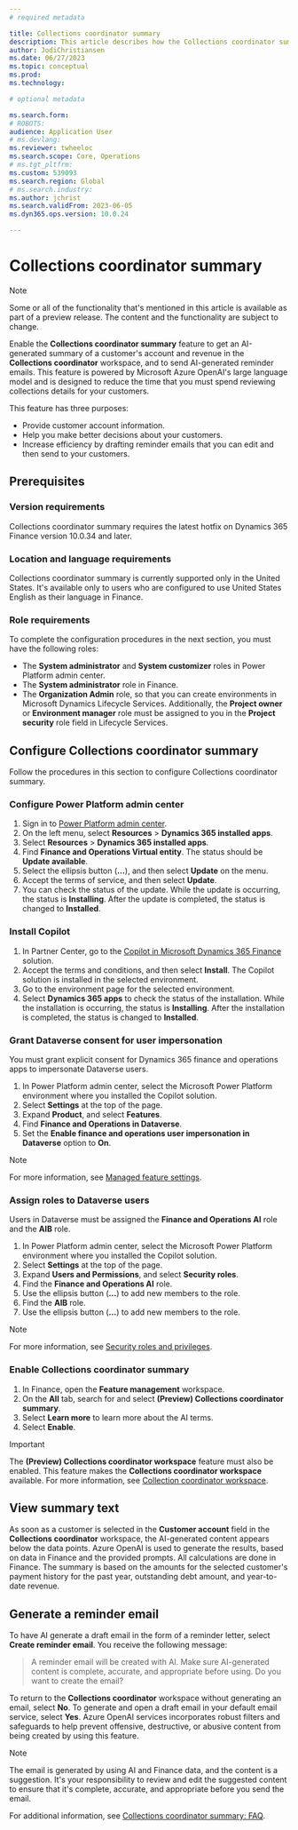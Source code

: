 ```yaml
---
# required metadata

title: Collections coordinator summary
description: This article describes how the Collections coordinator summary feature shows AI-generated text in the Collections coordinator workspace.
author: JodiChristiansen
ms.date: 06/27/2023
ms.topic: conceptual
ms.prod: 
ms.technology: 

# optional metadata

ms.search.form: 
# ROBOTS: 
audience: Application User
# ms.devlang: 
ms.reviewer: twheeloc
ms.search.scope: Core, Operations
# ms.tgt_pltfrm: 
ms.custom: 539093
ms.search.region: Global
# ms.search.industry: 
ms.author: jchrist
ms.search.validFrom: 2023-06-05
ms.dyn365.ops.version: 10.0.24

---
```

# Collections coordinator summary

> [!NOTE]
> Some or all of the functionality that's mentioned in this article is available as part of a preview release. The content and the functionality are subject to change.

Enable the **Collections coordinator summary** feature to get an AI-generated summary of a customer's account and revenue in the **Collections coordinator** workspace, and to send AI-generated reminder emails. This feature is powered by Microsoft Azure OpenAI's large language model and is designed to reduce the time that you must spend reviewing collections details for your customers.

This feature has three purposes:

- Provide customer account information.
- Help you make better decisions about your customers.
- Increase efficiency by drafting reminder emails that you can edit and then send to your customers.

## Prerequisites

### Version requirements

Collections coordinator summary requires the latest hotfix on Dynamics 365 Finance version 10.0.34 and later.

### Location and language requirements

Collections coordinator summary is currently supported only in the United States. It's available only to users who are configured to use United States English as their language in Finance.

### Role requirements

To complete the configuration procedures in the next section, you must have the following roles:

- The **System administrator** and **System customizer** roles in Power Platform admin center.
- The **System administrator** role in Finance.
- The **Organization Admin** role, so that you can create environments in Microsoft Dynamics Lifecycle Services. Additionally, the **Project owner** or **Environment manager** role must be assigned to you in the **Project security** role field in Lifecycle Services.

## Configure Collections coordinator summary

Follow the procedures in this section to configure Collections coordinator summary.

### Configure Power Platform admin center

1. Sign in to [Power Platform admin center](https://admin.powerplatform.microsoft.com/).
1. On the left menu, select **Resources** \> **Dynamics 365 installed apps**.
1. Select **Resources** \> **Dynamics 365 installed apps**.
1. Find **Finance and Operations Virtual entity**. The status should be **Update available**.
1. Select the ellipsis button (**&hellip;**), and then select **Update** on the menu.
1. Accept the terms of service, and then select **Update**.
1. You can check the status of the update. While the update is occurring, the status is **Installing**. After the update is completed, the status is changed to **Installed**.

### Install Copilot

1. In Partner Center, go to the [Copilot in Microsoft Dynamics 365 Finance](https://appsource.microsoft.com/product/dynamics-365/mscrm.d365-financeai-preview?flightCodes=9b882e82e59c4f35a1b0a5368d42ea92) solution.
1. Accept the terms and conditions, and then select **Install**. The Copilot solution is installed in the selected environment.
1. Go to the environment page for the selected environment.
1. Select **Dynamics 365 apps** to check the status of the installation. While the installation is occurring, the status is **Installing**. After the installation is completed, the status is changed to **Installed**.

### Grant Dataverse consent for user impersonation

You must grant explicit consent for Dynamics 365 finance and operations apps to impersonate Dataverse users.

1. In Power Platform admin center, select the Microsoft Power Platform environment where you installed the Copilot solution.
1. Select **Settings** at the top of the page.
1. Expand **Product**, and select **Features**.
1. Find **Finance and Operations in Dataverse**.
1. Set the **Enable finance and operations user impersonation in Dataverse** option to **On**.

> [!NOTE]
> For more information, see [Managed feature settings](/power-platform/admin/settings-features).

### Assign roles to Dataverse users

Users in Dataverse must be assigned the **Finance and Operations AI** role and the **AIB** role.

1. In Power Platform admin center, select the Microsoft Power Platform environment where you installed the Copilot solution.
1. Select **Settings** at the top of the page.
1. Expand **Users and Permissions**, and select **Security roles**.
1. Find the **Finance and Operations AI** role.
1. Use the ellipsis button (**&hellip;**) to add new members to the role.
1. Find the **AIB** role.
1. Use the ellipsis button (**&hellip;**) to add new members to the role.

> [!NOTE]
> For more information, see [Security roles and privileges](/power-platform/admin/security-roles-privileges?wt.mc_id=ppac_inproduct_settings).

### Enable Collections coordinator summary

1. In Finance, open the **Feature management** workspace.
1. On the **All** tab, search for and select **(Preview) Collections coordinator summary**.
1. Select **Learn more** to learn more about the AI terms.
1. Select **Enable**.

> [!IMPORTANT]
> The **(Preview) Collections coordinator workspace** feature must also be enabled. This feature makes the **Collections coordinator workspace** available. For more information, see [Collection coordinator workspace](collectionsworkspace.md).

## View summary text

As soon as a customer is selected in the **Customer account** field in the **Collections coordinator** workspace, the AI-generated content appears below the data points. Azure OpenAI is used to generate the results, based on data in Finance and the provided prompts. All calculations are done in Finance. The summary is based on the amounts for the selected customer's payment history for the past year, outstanding debt amount, and year-to-date revenue.

## Generate a reminder email

To have AI generate a draft email in the form of a reminder letter, select **Create reminder email**. You receive the following message:

> A reminder email will be created with AI. Make sure AI-generated content is complete, accurate, and appropriate before using. Do you want to create the email?

To return to the **Collections coordinator** workspace without generating an email, select **No**. To generate and open a draft email in your default email service, select **Yes**. Azure OpenAI services incorporates robust filters and safeguards to help prevent offensive, destructive, or abusive content from being created by using this feature.

> [!NOTE]
> The email is generated by using AI and Finance data, and the content is a suggestion. It's your responsibility to review and edit the suggested content to ensure that it's complete, accurate, and appropriate before you send the email.

For additional information, see [Collections coordinator summary: FAQ](collections-coordinator-summary-faq.md).
 
